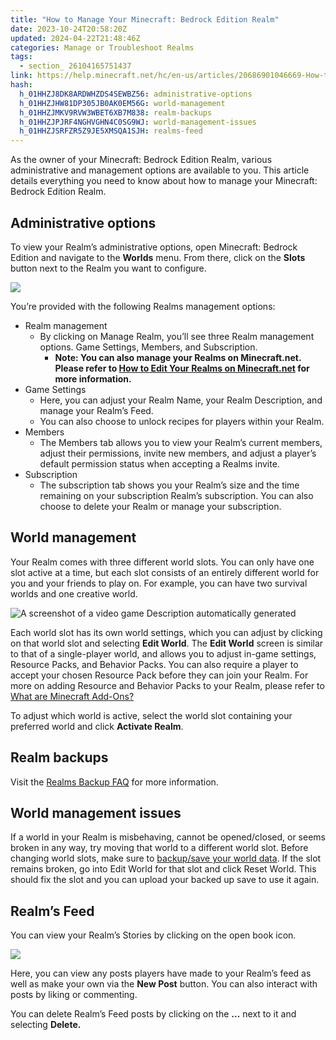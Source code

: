 ```yaml
---
title: "How to Manage Your Minecraft: Bedrock Edition Realm"
date: 2023-10-24T20:58:20Z
updated: 2024-04-22T21:48:46Z
categories: Manage or Troubleshoot Realms
tags:
  - section_ 26104165751437
link: https://help.minecraft.net/hc/en-us/articles/20686901046669-How-to-Manage-Your-Minecraft-Bedrock-Edition-Realm
hash:
  h_01HHZJ8DK8ARDWHZDS4SEWBZ56: administrative-options
  h_01HHZJHW81DP305JB0AK0EM56G: world-management
  h_01HHZJMKV9RVW3WBET6XB7M838: realm-backups
  h_01HHZJPJRF4NGHVGHN4C0SG9WJ: world-management-issues
  h_01HHZJSRFZR5Z9JE5XMSQA1SJH: realms-feed
---
```


As the owner of your Minecraft: Bedrock Edition Realm, various administrative and management options are available to you. This article details everything you need to know about how to manage your Minecraft: Bedrock Edition Realm.

## Administrative options

To view your Realm’s administrative options, open Minecraft: Bedrock Edition and navigate to the **Worlds** menu. From there, click on the **Slots** button next to the Realm you want to configure.

![](https://minecrafthelp.zendesk.com/hc/article_attachments/22474003396237)

You’re provided with the following Realms management options:

- Realm management
  - By clicking on Manage Realm, you’ll see three Realm management options. Game Settings, Members, and Subscription.
    - **Note: You can also manage your Realms on Minecraft.net. Please refer to [How to Edit Your Realms on Minecraft.net](./How-To-Edit-Your-Realms-on-Minecraft-net.md) for more information.**
- Game Settings
  - Here, you can adjust your Realm Name, your Realm Description, and manage your Realm’s Feed.
  - You can also choose to unlock recipes for players within your Realm.
- Members
  - The Members tab allows you to view your Realm’s current members, adjust their permissions, invite new members, and adjust a player’s default permission status when accepting a Realms invite.
- Subscription
  - The subscription tab shows you your Realm’s size and the time remaining on your subscription Realm’s subscription. You can also choose to delete your Realm or manage your subscription.

## World management

Your Realm comes with three different world slots. You can only have one slot active at a time, but each slot consists of an entirely different world for you and your friends to play on. For example, you can have two survival worlds and one creative world.

![A screenshot of a video game Description automatically generated](https://minecrafthelp.zendesk.com/hc/article_attachments/22474007445773)

Each world slot has its own world settings, which you can adjust by clicking on that world slot and selecting **Edit World**. The **Edit World** screen is similar to that of a single-player world, and allows you to adjust in-game settings, Resource Packs, and Behavior Packs. You can also require a player to accept your chosen Resource Pack before they can join your Realm. For more on adding Resource and Behavior Packs to your Realm, please refer to [What are Minecraft Add-Ons?](../Minecraft-Marketplace/What-are-Minecraft-Add-Ons.md)

To adjust which world is active, select the world slot containing your preferred world and click **Activate Realm**.

## Realm backups

Visit the [Realms Backup FAQ](./Minecraft-Bedrock-Edition-Realms-Backup-FAQ.md) for more information.

## World management issues

If a world in your Realm is misbehaving, cannot be opened/closed, or seems broken in any way, try moving that world to a different world slot. Before changing world slots, make sure to [backup/save your world data](./Minecraft-Bedrock-Edition-Realms-Backup-FAQ.md). If the slot remains broken, go into Edit World for that slot and click Reset World. This should fix the slot and you can upload your backed up save to use it again.

## Realm’s Feed

You can view your Realm’s Stories by clicking on the open book icon.

![](https://minecrafthelp.zendesk.com/hc/article_attachments/22474003412877)

Here, you can view any posts players have made to your Realm’s feed as well as make your own via the **New Post** button. You can also interact with posts by liking or commenting.

You can delete Realm’s Feed posts by clicking on the **…** next to it and selecting **Delete.**

